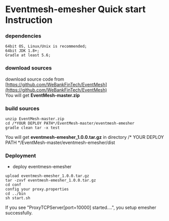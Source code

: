 # Eventmesh-emesher Quick start Instruction

### dependencies
```
64bit OS, Linux/Unix is recommended;
64bit JDK 1.8+;
Gradle at least 5.6;
```

### download sources
download source code from [https://github.com/WeBankFinTech/EventMesh](https://github.com/WeBankFinTech/EventMesh)  
You will get **EventMesh-master.zip**
  
### build sources
```$xslt
unzip EventMesh-master.zip
cd /*YOUR DEPLOY PATH*/EventMesh-master/eventmesh-emesher
gradle clean tar -x test
```
You will get **eventmesh-emesher_1.0.0.tar.gz** in directory /* YOUR DEPLOY PATH */EventMesh-master/eventmesh-emesher/dist

### Deployment
- deploy eventmesn-emesher  
```$xslt
upload eventmesh-emesher_1.0.0.tar.gz
tar -zxvf eventmesh-emesher_1.0.0.tar.gz
cd conf
config your proxy.properties
cd ../bin
sh start.sh
```
If you see "ProxyTCPServer[port=10000] started....", you setup emesher successfully.

